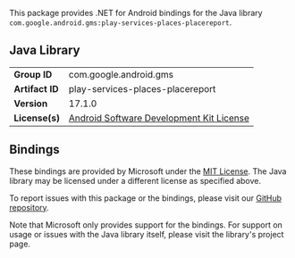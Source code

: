 This package provides .NET for Android bindings for the Java library `com.google.android.gms:play-services-places-placereport`.

## Java Library

| | |
|-|-|
| **Group ID** | com.google.android.gms |
| **Artifact ID** | play-services-places-placereport |
| **Version** | 17.1.0 |
| **License(s)** | [Android Software Development Kit License](https://developer.android.com/studio/terms.html) |

## Bindings

These bindings are provided by Microsoft under the [MIT License](https://opensource.org/licenses/MIT). The Java
library may be licensed under a different license as specified above.

To report issues with this package or the bindings, please visit our [GitHub repository](https://aka.ms/android-libraries).

Note that Microsoft only provides support for the bindings. For support on
usage or issues with the Java library itself, please visit the library's project page.
